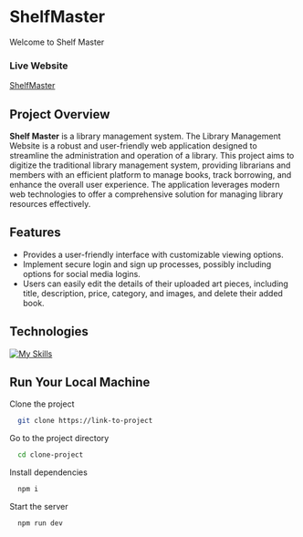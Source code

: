 # ShelfMaster

Welcome to Shelf Master

### Live Website

[ShelfMaster](https://shelf-master-f5449.web.app)

## Project Overview

<b>Shelf Master</b> is a library management system. The Library Management Website is a robust and
user-friendly web application designed to streamline the administration and operation of a library.
This project aims to digitize the traditional library management system, providing librarians and
members with an efficient platform to manage books, track borrowing, and enhance the overall
user experience. The application leverages modern web technologies to offer a comprehensive
solution for managing library resources effectively.

## Features

- Provides a user-friendly interface with customizable
  viewing options.
- Implement secure login and sign up processes, possibly including
  options for social media logins.
- Users can easily edit the details of their uploaded art pieces,
  including title, description, price, category, and images, and delete their added book.

## Technologies

[![My Skills](https://skillicons.dev/icons?i=react,tailwind,javascript,nodejs,express,mongodb)](https://skillicons.dev)

## Run Your Local Machine

Clone the project

```bash
  git clone https://link-to-project
```

Go to the project directory

```bash
  cd clone-project
```

Install dependencies

```bash
  npm i
```

Start the server

```bash
  npm run dev
```
